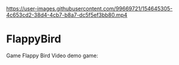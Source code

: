 

https://user-images.githubusercontent.com/99669721/154645305-4c653cd2-38d4-4cb7-b8a7-dc5f5ef3bb80.mp4

# FlappyBird
Game Flappy Bird
Video demo game:

